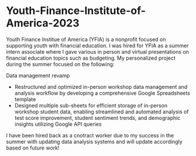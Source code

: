 # Youth-Finance-Institute-of-America-2023
Youth Finance Institue of America (YFIA) is a nonprofit focused on supporting youth with financial education. I was hired for YFIA as a summer intern associate where I gave various in person and virtual presentations on financial education topics such as budgeting. My personalized project during the summer focused on the following: 

Data management revamp
- Restructured and optimized in-person workshop data management and analysis workflow by developing a comprehensive Google Spreadsheets template
- Designed multiple sub-sheets for efficient storage of in-person workshop student data, enabling streamlined and automated analysis of test score improvement, student sentiment trends, and demographic insights utilizing Google API queries

I have been hired back as a cnotract worker due to my success in the summer with updating data analysis systems and will update accordingly based on future work!
